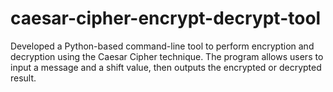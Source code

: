 # caesar-cipher-encrypt-decrypt-tool
Developed a Python-based command-line tool to perform encryption and decryption using the Caesar Cipher technique. The program allows users to input a message and a shift value, then outputs the encrypted or decrypted result.
